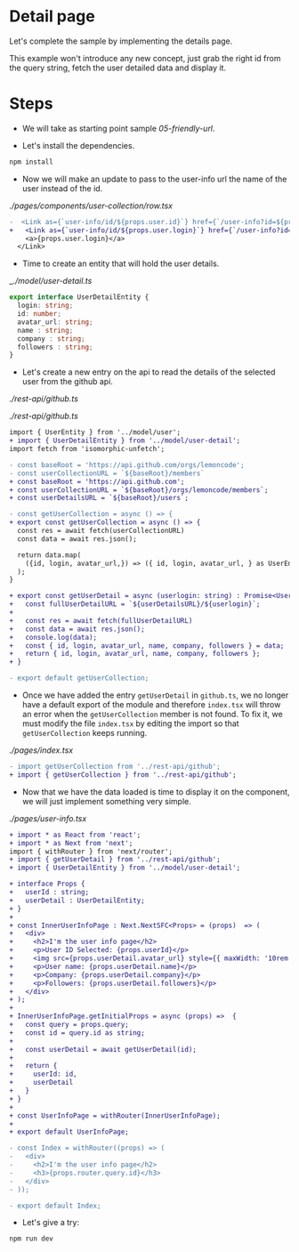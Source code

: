 # Detail page

Let's complete the sample by implementing the details page.

This example won't introduce any new concept, just grab the right id from the query string,
fetch the user detailed data and display it.

# Steps

- We will take as starting point sample _05-friendly-url_.

- Let's install the dependencies.

```bash
npm install
```

- Now we will make an update to pass to the user-info url the name of the user instead of the id.

_./pages/components/user-collection/row.tsx_

```diff
-  <Link as={`user-info/id/${props.user.id}`} href={`/user-info?id=${props.user.id}`}>
+   <Link as={`user-info/id/${props.user.login}`} href={`/user-info?id=${props.user.login}`}>
    <a>{props.user.login}</a>
  </Link>
```

- Time to create an entity that will hold the user details.

__./model/user-detail.ts_

```typescript
export interface UserDetailEntity {
  login: string;
  id: number;
  avatar_url: string;
  name : string;
  company : string;
  followers : string;
}
```

- Let's create a new entry on the api to read the details of the selected user from the github api.

_./rest-api/github.ts_

_./rest-api/github.ts_

```diff
import { UserEntity } from '../model/user';
+ import { UserDetailEntity } from '../model/user-detail';
import fetch from 'isomorphic-unfetch';

- const baseRoot = 'https://api.github.com/orgs/lemoncode';
- const userCollectionURL = `${baseRoot}/members`
+ const baseRoot = 'https://api.github.com';
+ const userCollectionURL = `${baseRoot}/orgs/lemoncode/members`;
+ const userDetailsURL = `${baseRoot}/users`;

- const getUserCollection = async () => {
+ export const getUserCollection = async () => {
  const res = await fetch(userCollectionURL)
  const data = await res.json();

  return data.map(
    ({id, login, avatar_url,}) => ({ id, login, avatar_url, } as UserEntity)
  );
}

+ export const getUserDetail = async (userlogin: string) : Promise<UserDetailEntity> => {
+   const fullUserDetailURL = `${userDetailsURL}/${userlogin}`;
+    
+   const res = await fetch(fullUserDetailURL)
+   const data = await res.json();
+   console.log(data);
+   const { id, login, avatar_url, name, company, followers } = data;
+   return { id, login, avatar_url, name, company, followers };  
+ }

- export default getUserCollection;
```

- Once we have added the entry `getUserDetail` in `github.ts`, we no longer have a default export of the module and therefore `index.tsx` will throw an error when the `getUserCollection` member is not found. To fix it, we must modify the file `index.tsx` by editing the import so that `getUserCollection` keeps running.

_./pages/index.tsx_

```diff
- import getUserCollection from '../rest-api/github';
+ import { getUserCollection } from '../rest-api/github';
```

- Now that we have the data loaded is time to display it on the component, we will just implement something very simple.

_./pages/user-info.tsx_

```diff
+ import * as React from 'react';
+ import * as Next from 'next';
import { withRouter } from 'next/router';
+ import { getUserDetail } from '../rest-api/github';
+ import { UserDetailEntity } from '../model/user-detail';

+ interface Props {
+   userId : string;
+   userDetail : UserDetailEntity;
+ }
+ 
+ const InnerUserInfoPage : Next.NextSFC<Props> = (props)  => (
+   <div>
+     <h2>I'm the user info page</h2>      
+     <p>User ID Selected: {props.userId}</p> 
+     <img src={props.userDetail.avatar_url} style={{ maxWidth: '10rem' }} />
+     <p>User name: {props.userDetail.name}</p>  
+     <p>Company: {props.userDetail.company}</p>  
+     <p>Followers: {props.userDetail.followers}</p>  
+   </div>
+ );
+ 
+ InnerUserInfoPage.getInitialProps = async (props) =>  {
+   const query = props.query;
+   const id = query.id as string;
+ 
+   const userDetail = await getUserDetail(id);  
+ 
+   return {    
+     userId: id,
+     userDetail
+   }
+ }
+ 
+ const UserInfoPage = withRouter(InnerUserInfoPage);
+ 
+ export default UserInfoPage;

- const Index = withRouter((props) => (
-   <div>
-     <h2>I'm the user info page</h2> 
-     <h3>{props.router.query.id}</h3>     
-   </div>
- ));

- export default Index;
```

- Let's give a try:

```bash
npm run dev
```